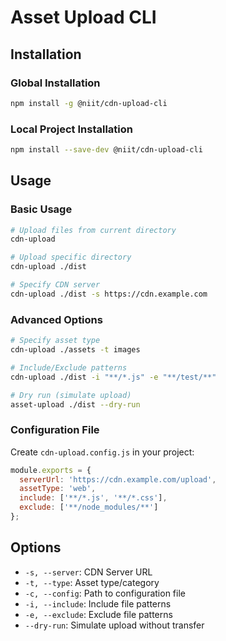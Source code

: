 # Asset Upload CLI

## Installation

### Global Installation
```bash
npm install -g @niit/cdn-upload-cli
```

### Local Project Installation
```bash
npm install --save-dev @niit/cdn-upload-cli
```

## Usage

### Basic Usage
```bash
# Upload files from current directory
cdn-upload

# Upload specific directory
cdn-upload ./dist

# Specify CDN server
cdn-upload ./dist -s https://cdn.example.com
```

### Advanced Options
```bash
# Specify asset type
cdn-upload ./assets -t images

# Include/Exclude patterns
cdn-upload ./dist -i "**/*.js" -e "**/test/**"

# Dry run (simulate upload)
asset-upload ./dist --dry-run
```

### Configuration File
Create `cdn-upload.config.js` in your project:

```javascript
module.exports = {
  serverUrl: 'https://cdn.example.com/upload',
  assetType: 'web',
  include: ['**/*.js', '**/*.css'],
  exclude: ['**/node_modules/**']
};
```

## Options
- `-s, --server`: CDN Server URL
- `-t, --type`: Asset type/category
- `-c, --config`: Path to configuration file
- `-i, --include`: Include file patterns
- `-e, --exclude`: Exclude file patterns
- `--dry-run`: Simulate upload without transfer

